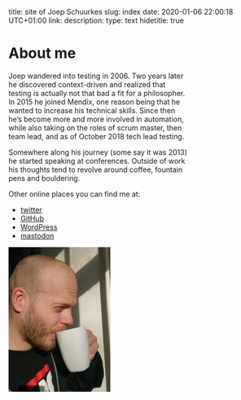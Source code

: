 title: site of Joep Schuurkes
slug: index
date: 2020-01-06 22:00:18 UTC+01:00
link: 
description: 
type: text
hidetitle: true


<h1>About me</h1>

<div class="d-flex flex-wrap justify-content-between">
	<div style="max-width:70%" class="mr-5">
		<p>Joep wandered into testing in 2006. Two years later he discovered context-driven and realized that testing is actually not that bad a fit for a philosopher. In 2015 he joined Mendix, one reason being that he wanted to increase his technical skills. Since then he’s become more and more involved in automation, while also taking on the roles of scrum master, then team lead, and as of October 2018 tech lead testing.</p>
		<p>Somewhere along his journey (some say it was 2013) he started speaking at conferences. Outside of work his thoughts tend to revolve around coffee, fountain pens and bouldering.</p>
		<p>Other online places you can find me at:</p>
		<ul>
			<li><a href="https://twitter.com/j19sch">twitter</a></li>
			<li><a href="https://github.com/j19sch">GitHub</a></li>
			<li><a href="https://testingcurve.wordpress.com">WordPress</a></li>
			<li><a href="https://mstdn.io/@j19sch">mastodon</a></li>
		</ul>
	</div>
	<div style="max-width:200px">
		<img src="/images/joep-coffee.jpg" alt="Joep drinking coffee" style="margin-top:0px;" />
	</div>
</div>
